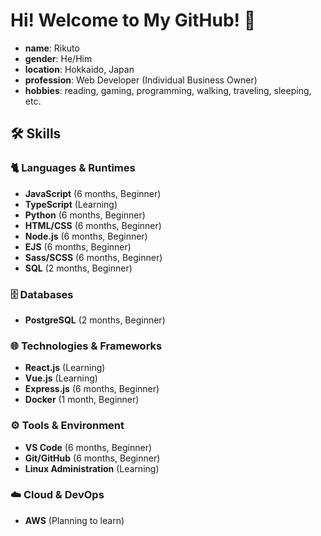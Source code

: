 # Hi! Welcome to My GitHub! 👋

- **name**: Rikuto
- **gender**: He/Him  
- **location**: Hokkaido, Japan
- **profession**: Web Developer (Individual Business Owner)
- **hobbies**: reading, gaming, programming, walking, traveling, sleeping, etc.

## 🛠️ Skills

### 🐈 Languages & Runtimes
- **JavaScript** (6 months, Beginner)
- **TypeScript** (Learning)
- **Python** (6 months, Beginner) 
- **HTML/CSS** (6 months, Beginner)
- **Node.js** (6 months, Beginner)
- **EJS** (6 months, Beginner)
- **Sass/SCSS** (6 months, Beginner)
- **SQL** (2 months, Beginner)

### 🗄️ Databases
- **PostgreSQL** (2 months, Beginner)

### 🌐 Technologies & Frameworks
- **React.js** (Learning)
- **Vue.js** (Learning)
- **Express.js** (6 months, Beginner)
- **Docker** (1 month, Beginner)

### ⚙️ Tools & Environment
- **VS Code** (6 months, Beginner)
- **Git/GitHub** (6 months, Beginner)
- **Linux Administration** (Learning)

### ☁️ Cloud & DevOps
- **AWS** (Planning to learn)